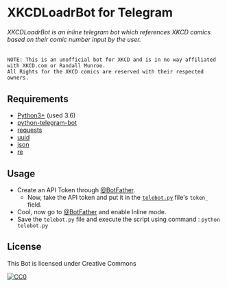# XKCDLoadrBot for Telegram

###### XKCDLoadrBot is an inline telegram bot which references XKCD comics based on their comic number input by the user.

```
NOTE: This is an unofficial bot for XKCD and is in no way affiliated with XKCD.com or Randall Munroe. 
All Rights for the XKCD comics are reserved with their respected owners.
```

## Requirements

* [Python3+](https://python.org) (used 3.6)
* [python-telegram-bot](https://github.com/python-telegram-bot/python-telegram-bot)
* [requests](http://docs.python-requests.org/en/master/)
* [uuid](https://docs.python.org/3.1/library/uuid.html)
* [json](https://docs.python.org/3.4/library/json.html)
* [re](https://docs.python.org/3.1/library/re.html)

## Usage

* Create an API Token through [@BotFather](https://t.me/BotFather).
  * Now, take the API token and put it in the [`telebot.py`](https://git.io/vDP8e) file's `token_` field.
* Cool, now go to [@BotFather](https://t.me/BotFather) and enable Inline mode.
* Save the `telebot.py` file and execute the script using command : `python telebot.py`


## License

This Bot is licensed under Creative Commons 

<p xmlns:dct="http://purl.org/dc/terms/" xmlns:vcard="http://www.w3.org/2001/vcard-rdf/3.0#">
  <a rel="license"
     href="http://creativecommons.org/publicdomain/zero/1.0/">
    <img src="http://i.creativecommons.org/p/zero/1.0/88x31.png" style="border-style: none;" alt="CC0" />
  </a>
  <br />
  
